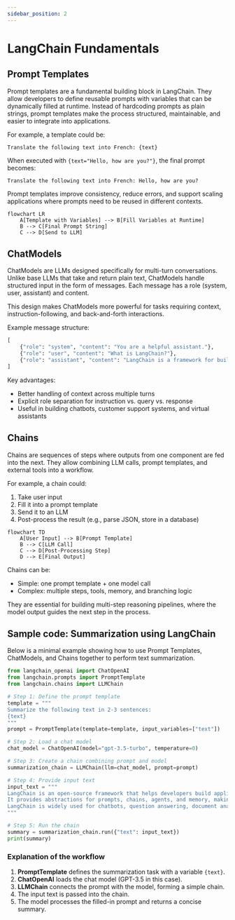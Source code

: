 ```yaml
---
sidebar_position: 2
---
```


# LangChain Fundamentals

## Prompt Templates

Prompt templates are a fundamental building block in LangChain. They allow developers to define reusable prompts with variables that can be dynamically filled at runtime. Instead of hardcoding prompts as plain strings, prompt templates make the process structured, maintainable, and easier to integrate into applications.

For example, a template could be:

```text
Translate the following text into French: {text}
```

When executed with `{text="Hello, how are you?"}`, the final prompt becomes:

```text
Translate the following text into French: Hello, how are you?
```

Prompt templates improve consistency, reduce errors, and support scaling applications where prompts need to be reused in different contexts.

<div style={{textAlign: 'center'}}>

```mermaid
flowchart LR
    A[Template with Variables] --> B[Fill Variables at Runtime]
    B --> C[Final Prompt String]
    C --> D[Send to LLM]
```

</div>

## ChatModels

ChatModels are LLMs designed specifically for multi-turn conversations. Unlike base LLMs that take and return plain text, ChatModels handle structured input in the form of messages. Each message has a role (system, user, assistant) and content.

This design makes ChatModels more powerful for tasks requiring context, instruction-following, and back-and-forth interactions.

Example message structure:

```python
[
    {"role": "system", "content": "You are a helpful assistant."},
    {"role": "user", "content": "What is LangChain?"},
    {"role": "assistant", "content": "LangChain is a framework for building LLM applications."}
]
```

Key advantages:

- Better handling of context across multiple turns
- Explicit role separation for instruction vs. query vs. response
- Useful in building chatbots, customer support systems, and virtual assistants

## Chains

Chains are sequences of steps where outputs from one component are fed into the next. They allow combining LLM calls, prompt templates, and external tools into a workflow.

For example, a chain could:

1. Take user input
2. Fill it into a prompt template
3. Send it to an LLM
4. Post-process the result (e.g., parse JSON, store in a database)

<div style={{textAlign: 'center'}}>

```mermaid
flowchart TD
    A[User Input] --> B[Prompt Template]
    B --> C[LLM Call]
    C --> D[Post-Processing Step]
    D --> E[Final Output]
```

</div>

Chains can be:

- Simple: one prompt template + one model call
- Complex: multiple steps, tools, memory, and branching logic

They are essential for building multi-step reasoning pipelines, where the model output guides the next step in the process.

## Sample code: Summarization using LangChain

Below is a minimal example showing how to use Prompt Templates, ChatModels, and Chains together to perform text summarization.

```python
from langchain_openai import ChatOpenAI
from langchain.prompts import PromptTemplate
from langchain.chains import LLMChain

# Step 1: Define the prompt template
template = """
Summarize the following text in 2-3 sentences:
{text}
"""
prompt = PromptTemplate(template=template, input_variables=["text"])

# Step 2: Load a chat model
chat_model = ChatOpenAI(model="gpt-3.5-turbo", temperature=0)

# Step 3: Create a chain combining prompt and model
summarization_chain = LLMChain(llm=chat_model, prompt=prompt)

# Step 4: Provide input text
input_text = """
LangChain is an open-source framework that helps developers build applications using large language models.
It provides abstractions for prompts, chains, agents, and memory, making it easier to create advanced AI systems.
LangChain is widely used for chatbots, question answering, document analysis, and workflow automation.
"""

# Step 5: Run the chain
summary = summarization_chain.run({"text": input_text})
print(summary)
```

### Explanation of the workflow

1. **PromptTemplate** defines the summarization task with a variable `{text}`.
2. **ChatOpenAI** loads the chat model (GPT-3.5 in this case).
3. **LLMChain** connects the prompt with the model, forming a simple chain.
4. The input text is passed into the chain.
5. The model processes the filled-in prompt and returns a concise summary.
